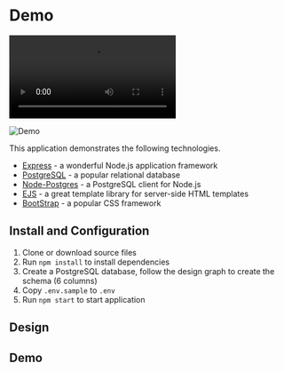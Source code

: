 

# Demo

![Demo](https://user-images.githubusercontent.com/35351964/103594444-91f51980-4ead-11eb-923b-444f6b3db82b.mov)

![Demo](https://user-images.githubusercontent.com/35351964/103594586-f1532980-4ead-11eb-9320-bdc4037205a2.gif)


This application demonstrates the following technologies.

* [Express](https://expressjs.com/) - a wonderful Node.js application framework
* [PostgreSQL](https://www.postgresql.org/) - a popular relational database
* [Node-Postgres](https://node-postgres.com/) - a PostgreSQL client for Node.js
* [EJS](https://ejs.co/) - a great template library for server-side HTML templates
* [BootStrap](https://getbootstrap.com/) - a popular CSS framework


## Install and Configuration
1. Clone or download source files
1. Run `npm install` to install dependencies
1. Create a PostgreSQL database, follow the design graph to create the schema (6 columns)
1. Copy `.env.sample` to `.env`
1. Run `npm start` to start application

## Design



## Demo

